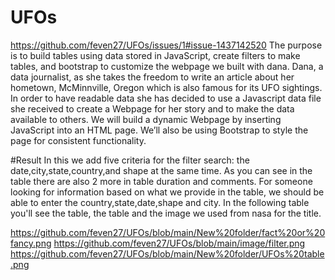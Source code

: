 # UFOs
https://github.com/feven27/UFOs/issues/1#issue-1437142520
The purpose is to build tables using data stored in JavaScript, create filters to make tables, and bootstrap to customize the webpage we built with dana. Dana, a data journalist, as she takes the freedom to write an article about her hometown, McMinnville, Oregon which is also famous for its UFO sightings. In order to have readable data she has decided to use a Javascript data file she received to create a Webpage for her story and to make the data available to others. We will build a dynamic Webpage by inserting JavaScript into an HTML page. We’ll also be using Bootstrap to style the page for consistent functionality. 

#Result
In this we add five criteria for the filter search: the date,city,state,country,and shape at the same time. As you can see in the table there are also 2 more in table duration and comments. For someone looking for information based on what we provide in the table, we should be able to enter the country,state,date,shape and city. In the following table you'll see the table, the table and the image we used from nasa for the title.

https://github.com/feven27/UFOs/blob/main/New%20folder/fact%20or%20fancy.png
https://github.com/feven27/UFOs/blob/main/image/filter.png
https://github.com/feven27/UFOs/blob/main/New%20folder/UFOs%20table.png
